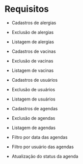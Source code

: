 # Requisitos

- Cadastros de alergias

- Exclusão de alergias

- Listagem de alergias

- Cadastros de vacinas

- Exclusão de vacinas

- Listagem de vacinas

- Cadastros de usuários

- Exclusão de usuários

- Listagem de usuários

- Cadastros de agendas

- Exclusão de agendas

- Listagem de agendas

- Filtro por data das agendas 

- Filtro por usuário das agendas 

- Atualização do status da agenda
